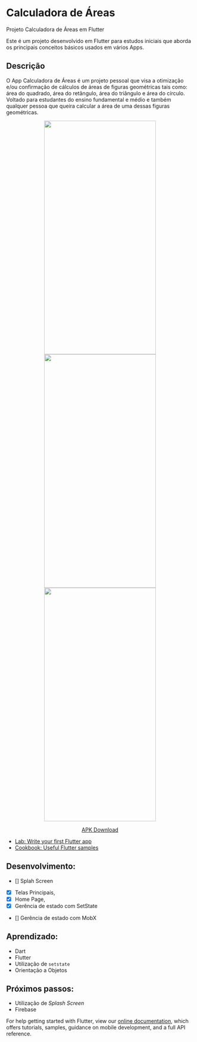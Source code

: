 # Calculadora de Áreas

Projeto Calculadora de Áreas em Flutter

Este é um projeto desenvolvido em Flutter para estudos iniciais que aborda os principais conceitos básicos usados em vários Apps.

## Descrição

O App Calculadora de Áreas é um projeto pessoal que visa a otimização e/ou confirmação de cálculos de áreas de figuras geométricas tais como: área do quadrado, área do retângulo, área do triângulo e área do círculo.
Voltado para estudantes do ensino fundamental e médio e também qualquer pessoa que queira calcular a área de uma dessas figuras geométricas.

<p align="center">
    <img width="300" height="625" src="https://firebasestorage.googleapis.com/v0/b/me-guia-tracuateua.appspot.com/o/Calculadora%20de%20Areas%2F01.PNG?alt=media&token=dd6e3f49-50ca-4096-b1c0-b5bbee34ccfc">
    <img width="300" height="625" src="https://firebasestorage.googleapis.com/v0/b/me-guia-tracuateua.appspot.com/o/Calculadora%20de%20Areas%2F02.PNG?alt=media&token=658b942a-67ac-4aa7-b4d1-a37750a41e56">
    <img width="300" height="625" src="https://firebasestorage.googleapis.com/v0/b/me-guia-tracuateua.appspot.com/o/Calculadora%20de%20Areas%2F03.PNG?alt=media&token=b3ff3f7e-3c70-413a-af63-5a669457eb36">
</p>

<p align="center">
    <a href="https://play.google.com/store/apps/details?id=br.com.cassebtecnologia.calc_areas">APK Download</a>
    

- [Lab: Write your first Flutter app](https://flutter.dev/docs/get-started/codelab)
- [Cookbook: Useful Flutter samples](https://flutter.dev/docs/cookbook)

## Desenvolvimento:
- [] Splah Screen
- [X] Telas Principais,
- [X] Home Page,
- [X] Gerência de estado com SetState
- [] Gerência de estado com MobX

## Aprendizado:
* Dart
* Flutter
* Utilização de `setstate`
* Orientação a Objetos

## Próximos passos:
* Utilização de *Splash Screen*
* Firebase


For help getting started with Flutter, view our
[online documentation](https://flutter.dev/docs), which offers tutorials,
samples, guidance on mobile development, and a full API reference.
